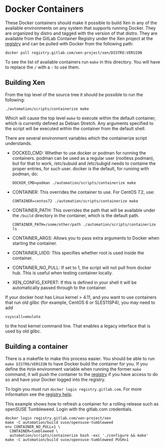 Docker Containers
=================

These Docker containers should make it possible to build Xen in
any of the available environments on any system that supports
running Docker. They are organized by distro and tagged with
the version of that distro. They are available from the GitLab
Container Registry under the Xen project at the [registry] and
can be pulled with Docker from the following path:

```
docker pull registry.gitlab.com/xen-project/xen/DISTRO:VERSION
```

To see the list of available containers run `make` in this
directory. You will have to replace the `/` with a `:` to use
them.

Building Xen
------------

From the top level of the source tree it should be possible to
run the following:

```
./automation/scripts/containerize make
```

Which will cause the top level `make` to execute within the default
container, which is currently defined as Debian Stretch. Any arguments
specified to the script will be executed within the container from
the default shell.

There are several environment variables which the containerize script
understands.

- DOCKED_CMD: Whether to use docker or podman for running the containers.
  podman can be used as a regular user (rootless podman), but for that
  to work, /etc/subuid and /etc/subgid needs to containe the proper
  entries, for such user.
  docker is the default, for running with podman, do:

  ```
  DOCKER_CMD=podman ./automation/scripts/containerize make
  ```

- CONTAINER: This overrides the container to use. For CentOS 7.2, use:

  ```
  CONTAINER=centos72 ./automation/scripts/containerize make
  ```

- CONTAINER_PATH: This overrides the path that will be available under the
  `/build` directory in the container, which is the default path.

  ```
  CONTAINER_PATH=/some/other/path ./automation/scripts/containerize ls
  ```

- CONTAINER_ARGS: Allows you to pass extra arguments to Docker
  when starting the container.

- CONTAINER_UID0: This specifies whether root is used inside the container.

- CONTAINER_NO_PULL: If set to 1, the script will not pull from docker hub.
  This is useful when testing container locally.

- XEN_CONFIG_EXPERT: If this is defined in your shell it will be
  automatically passed through to the container.

If your docker host has Linux kernel > 4.11, and you want to use containers
that run old glibc (for example, CentOS 6 or SLES11SP4), you may need to add

```
vsyscall=emulate
```

to the host kernel command line. That enables a legacy interface that is used
by old glibc.


Building a container
--------------------

There is a makefile to make this process easier. You should be
able to run `make DISTRO/VERSION` to have Docker build the container
for you. If you define the `PUSH` environment variable when running the
former `make` command, it will push the container to the [registry] if
you have access to do so and have your Docker logged into the registry.

To login you must run `docker login registry.gitlab.com`. For more
information see the [registry help].

This example shows how to refresh a container for a rolling release
such as openSUSE Tumbleweed. Login with the gitlab.com credentials.

```
docker login registry.gitlab.com/xen-project/xen
make -C automation/build suse/opensuse-tumbleweed
env CONTAINER_NO_PULL=1 \
  CONTAINER=tumbleweed \
  automation/scripts/containerize bash -exc './configure && make'
make -C automation/build suse/opensuse-tumbleweed PUSH=1
```

[registry]: https://gitlab.com/xen-project/xen/container_registry
[registry help]: https://gitlab.com/help/user/project/container_registry
